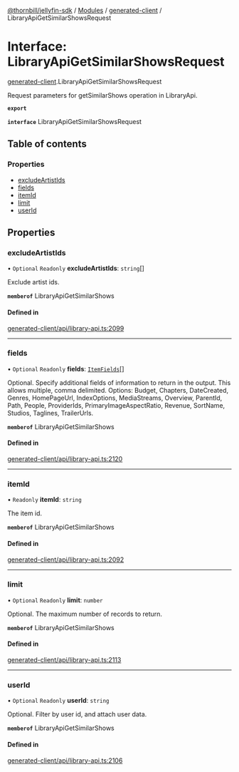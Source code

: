 [@thornbill/jellyfin-sdk](../README.md) / [Modules](../modules.md) / [generated-client](../modules/generated_client.md) / LibraryApiGetSimilarShowsRequest

# Interface: LibraryApiGetSimilarShowsRequest

[generated-client](../modules/generated_client.md).LibraryApiGetSimilarShowsRequest

Request parameters for getSimilarShows operation in LibraryApi.

**`export`**

**`interface`** LibraryApiGetSimilarShowsRequest

## Table of contents

### Properties

- [excludeArtistIds](generated_client.LibraryApiGetSimilarShowsRequest.md#excludeartistids)
- [fields](generated_client.LibraryApiGetSimilarShowsRequest.md#fields)
- [itemId](generated_client.LibraryApiGetSimilarShowsRequest.md#itemid)
- [limit](generated_client.LibraryApiGetSimilarShowsRequest.md#limit)
- [userId](generated_client.LibraryApiGetSimilarShowsRequest.md#userid)

## Properties

### excludeArtistIds

• `Optional` `Readonly` **excludeArtistIds**: `string`[]

Exclude artist ids.

**`memberof`** LibraryApiGetSimilarShows

#### Defined in

[generated-client/api/library-api.ts:2099](https://github.com/thornbill/jellyfin-sdk-typescript/blob/c65c42e/src/generated-client/api/library-api.ts#L2099)

___

### fields

• `Optional` `Readonly` **fields**: [`ItemFields`](../enums/generated_client.ItemFields.md)[]

Optional. Specify additional fields of information to return in the output. This allows multiple, comma delimited. Options: Budget, Chapters, DateCreated, Genres, HomePageUrl, IndexOptions, MediaStreams, Overview, ParentId, Path, People, ProviderIds, PrimaryImageAspectRatio, Revenue, SortName, Studios, Taglines, TrailerUrls.

**`memberof`** LibraryApiGetSimilarShows

#### Defined in

[generated-client/api/library-api.ts:2120](https://github.com/thornbill/jellyfin-sdk-typescript/blob/c65c42e/src/generated-client/api/library-api.ts#L2120)

___

### itemId

• `Readonly` **itemId**: `string`

The item id.

**`memberof`** LibraryApiGetSimilarShows

#### Defined in

[generated-client/api/library-api.ts:2092](https://github.com/thornbill/jellyfin-sdk-typescript/blob/c65c42e/src/generated-client/api/library-api.ts#L2092)

___

### limit

• `Optional` `Readonly` **limit**: `number`

Optional. The maximum number of records to return.

**`memberof`** LibraryApiGetSimilarShows

#### Defined in

[generated-client/api/library-api.ts:2113](https://github.com/thornbill/jellyfin-sdk-typescript/blob/c65c42e/src/generated-client/api/library-api.ts#L2113)

___

### userId

• `Optional` `Readonly` **userId**: `string`

Optional. Filter by user id, and attach user data.

**`memberof`** LibraryApiGetSimilarShows

#### Defined in

[generated-client/api/library-api.ts:2106](https://github.com/thornbill/jellyfin-sdk-typescript/blob/c65c42e/src/generated-client/api/library-api.ts#L2106)
